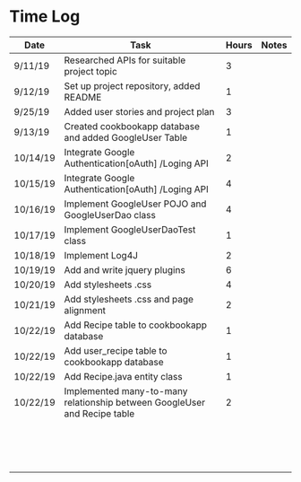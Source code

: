 # Time Log

| Date | Task | Hours | Notes|
|------|------|-------|------|
| 9/11/19| Researched APIs for suitable project topic | 3 | |
| 9/12/19| Set up project repository, added README | 1 | |
| 9/25/19|  Added user stories and project plan  | 3  |   | 
| 9/13/19| Created cookbookapp database and added GoogleUser Table | 1 | |
| 10/14/19| Integrate Google Authentication[oAuth] /Loging API | 2 | |
| 10/15/19| Integrate Google Authentication[oAuth] /Loging API | 4 | |
| 10/16/19| Implement GoogleUser POJO and GoogleUserDao class | 4 | |
| 10/17/19| Implement GoogleUserDaoTest class| 1 | |
| 10/18/19| Implement Log4J| 2 | |
| 10/19/19| Add and write jquery plugins | 6 | |
| 10/20/19| Add stylesheets .css  | 4 | |
| 10/21/19| Add stylesheets .css and page alignment | 2 | |
| 10/22/19| Add Recipe table to cookbookapp database | 1 | |
| 10/22/19| Add user_recipe table to cookbookapp database | 1 | |
| 10/22/19| Add Recipe.java entity class | 1 | |
| 10/22/19| Implemented many-to-many relationship between GoogleUser and Recipe table | 2 | |
|  |  |  | |
|  |  |  | |
|  |  |  | |
|  |  |  | |
|  |  |  | |
|  |  |  | |
|  |  |  | |
|  |  |  | |
|  |  |  | |
|  |  |  | |
|  |  |  | |
|  |  |  | |
|  |  |  | |
|  |  |  | |
|  |  |  | |

